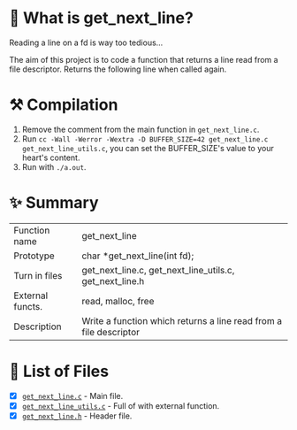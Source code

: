 # 🦊 What is get_next_line?

Reading a line on a fd is way too tedious...

The aim of this project is to code a function that returns a line read from a file descriptor. Returns the following line when called again.

# ⚒️ Compilation

1. Remove the comment from the main function in `get_next_line.c`.
2. Run `cc -Wall -Werror -Wextra -D BUFFER_SIZE=42 get_next_line.c get_next_line_utils.c`, you can set the BUFFER_SIZE's value to your heart's content.
3. Run with `./a.out`.

# ✨ Summary

|     |     |
| --- | --- |
| Function name | get_next_line |
| Prototype | char *get_next_line(int fd); |
| Turn in files | get_next_line.c, get_next_line_utils.c, get_next_line.h |
| External functs. | read, malloc, free |
| Description | Write a function which returns a line read from a file descriptor |

# 📑 List of Files

- [x] [`get_next_line.c`](https://github.com/flmarsou/2.2-get_next_line/blob/main/get_next_line.c) - Main file.
- [x] [`get_next_line_utils.c`](https://github.com/flmarsou/2.2-get_next_line/blob/main/get_next_line.c) - Full of with external function.
- [x] [`get_next_line.h`](https://github.com/flmarsou/2.2-get_next_line/blob/main/get_next_line.c) - Header file.
